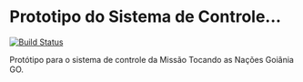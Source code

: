 Prototipo do Sistema de Controle...
=================================

[![Build Status](https://travis-ci.org/nogsantos/mtn-prototipo-sistema-de-controle.png?branch=master)](https://travis-ci.org/nogsantos/mtn-prototipo-sistema-de-controle)

Protótipo para o sistema de controle da Missão Tocando as Nações Goiânia GO.

